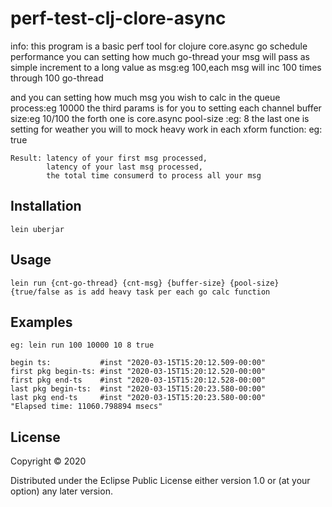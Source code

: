 # perf-test-clj-clore-async

info:
this program is a basic perf tool for clojure core.async go schedule performance
you can setting how much go-thread your msg will pass as simple increment to a long value as msg:eg 100,each msg will inc 100 times through 100 go-thread

and you can setting how much msg you wish to calc in the queue process:eg 10000
the third params is for you to setting each channel buffer size:eg 10/100
the forth one is core.async pool-size :eg: 8
the last one is setting for weather you will to mock heavy work in each xform function: eg: true

	Result: latency of your first msg processed,
			latency of your last msg processed, 
			the total time consumerd to process all your msg

## Installation

    lein uberjar

## Usage

    lein run {cnt-go-thread} {cnt-msg} {buffer-size} {pool-size} {true/false as is add heavy task per each go calc function

## Examples
    eg: lein run 100 10000 10 8 true

    begin ts:           #inst "2020-03-15T15:20:12.509-00:00"
    first pkg begin-ts: #inst "2020-03-15T15:20:12.520-00:00"
    first pkg end-ts    #inst "2020-03-15T15:20:12.528-00:00"
    last pkg begin-ts:  #inst "2020-03-15T15:20:23.580-00:00"
    last pkg end-ts     #inst "2020-03-15T15:20:23.580-00:00"
    "Elapsed time: 11060.798894 msecs"


## License

Copyright © 2020

Distributed under the Eclipse Public License either version 1.0 or (at
your option) any later version.
